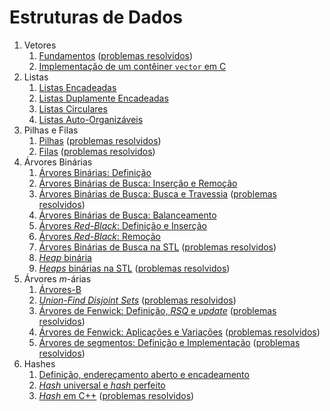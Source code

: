 Estruturas de Dados
===================

1. Vetores
    1. [Fundamentos](slides/vetores_fundamentos/vetores_fundamentos.pdf) ([problemas resolvidos](problems/vetores_fundamentos/vetores_fundamentos.pdf))
    1. [Implementação de um contêiner `vector` em C](slides/vetores_implementacao/vetores_implementacao.pdf) 
1. Listas
    1. [Listas Encadeadas](slides/LE-1/LE-1.pdf)
    1. [Listas Duplamente Encadeadas](slides/LE-2/LE-2.pdf)
    1. [Listas Circulares](slides/LE-3/LE-3.pdf)
    1. [Listas Auto-Organizáveis](slides/LE-4/LE-4.pdf)
1. Pilhas e Filas
    1. [Pilhas](slides/pilhas/pilhas.pdf) ([problemas resolvidos](problems/pilhas/PF-2.pdf))
    1. [Filas](slides/filas/filas.pdf) ([problemas resolvidos](problems/filas/filas.pdf))
1. Árvores Binárias
    1. [Árvores Binárias: Definição](slides/arvore_binaria-definicao/arvore_binaria-definicao.pdf)
    1. [Árvores Binárias de Busca: Inserção e Remoção](slides/arvore_binaria_de_busca-insercao_e_remocao/arvore_binaria_de_busca-insercao_e_remocao.pdf)
    1. [Árvores Binárias de Busca: Busca e Travessia](slides/arvore_binaria_de_busca-busca_e_travessia/arvore_binaria_de_busca-busca_e_travessia.pdf) ([problemas resolvidos](problems/arvore_binaria_de_busca-busca_e_travessia/arvore_binaria_de_busca-busca_e_travessia.pdf))
    1. [Árvores Binárias de Busca: Balanceamento](slides/TR-4/TR-4.pdf)
    1. [Árvores _Red-Black_: Definição e Inserção](slides/TR-5/TR-5.pdf)
    1. [Árvores _Red-Black_: Remoção](slides/TR-6/TR-6.pdf)
    1. [Árvores Binárias de Busca na STL](slides/arvore_binaria_de_busca-stl/arvore_binaria_de_busca-stl.pdf) ([problemas resolvidos](problems/arvore_binaria_de_busca-stl/arvore_binaria_de_busca-stl.pdf))
    1. [_Heap_ binária](slides/heaps-definicao/heaps-definicao.pdf) 
    1. [_Heaps_ binárias na STL](slides/heaps-stl/heaps-stl.pdf) ([problemas resolvidos](problems/heaps-stl/heaps-stl.pdf))
1. Árvores _m_-árias
    1. [Árvores-B](slides/BT-1/BT-1.pdf)
    1. [_Union-Find Disjoint Sets_](slides/ufds/ufds.pdf) ([problemas resolvidos](problems/ufds/ufds.pdf))
    1. [Árvores de Fenwick: Definição, _RSQ_ e _update_](slides/fenwick_tree-definicao/fenwick_tree-definicao.pdf) ([problemas resolvidos](problems/fenwick_tree-definicao/fenwick_tree-definicao.pdf))
    1. [Árvores de Fenwick: Aplicações e Variações](slides/arvore_de_fenwick-aplicacoes/arvore_de_fenwick-aplicacoes.pdf) ([problemas resolvidos](problems/arvore_de_fenwick-aplicacoes/arvore_de_fenwick-aplicacoes.pdf))
    1. [Árvores de segmentos: Definição e Implementação](slides/segtree/segtree.pdf) ([problemas resolvidos](problems/segtree/segtree.pdf))
1. Hashes
    1. [Definição, endereçamento aberto e encadeamento](slides/HS-1/HS-1.pdf)
    1. [_Hash_ universal e _hash_ perfeito](slides/HS-2/HS-2.pdf)
    1. [_Hash_ em C++](slides/HS-3/HS-3.pdf) ([problemas resolvidos](problems/HS-3/HS-3.pdf))

<!-- Assuntos pendentes:
1. Filas monótonas: https://medium.com/algorithms-and-leetcode/monotonic-queue-explained-with-leetcode-problems-7db7c530c1d6
2. Árvores AVL
3. BITree: range query com range update
4. Pilhas que retornam o max/min em O(1) com um campo extra: tal valor no momento da inserção (o próprio valor ou o do anterior, o que for melhor)
-->
